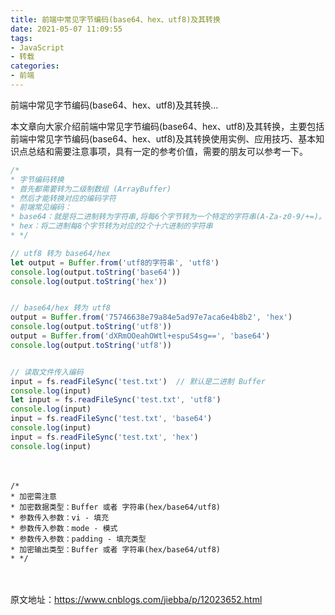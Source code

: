 ```yaml
---
title: 前端中常见字节编码(base64、hex、utf8)及其转换
date: 2021-05-07 11:09:55
tags:
- JavaScript
- 转载
categories:
- 前端
---
```

前端中常见字节编码(base64、hex、utf8)及其转换...
<!--more-->

本文章向大家介绍前端中常见字节编码(base64、hex、utf8)及其转换，主要包括前端中常见字节编码(base64、hex、utf8)及其转换使用实例、应用技巧、基本知识点总结和需要注意事项，具有一定的参考价值，需要的朋友可以参考一下。

```javascript
/*
* 字节编码转换
* 首先都需要转为二级制数组 (ArrayBuffer)
* 然后才能转换对应的编码字符
* 前端常见编码：
* base64：就是将二进制转为字符串,将每6个字节转为一个特定的字符串(A-Za-z0-9/+=)。
* hex：将二进制每8个字节转为对应的2个十六进制的字符串
* */

// utf8 转为 base64/hex
let output = Buffer.from('utf8的字符串', 'utf8')
console.log(output.toString('base64'))
console.log(output.toString('hex'))


// base64/hex 转为 utf8
output = Buffer.from('75746638e79a84e5ad97e7aca6e4b8b2', 'hex')
console.log(output.toString('utf8'))
output = Buffer.from('dXRmOOeahOWtl+espuS4sg==', 'base64')
console.log(output.toString('utf8'))


// 读取文件传入编码
input = fs.readFileSync('test.txt')  // 默认是二进制 Buffer
console.log(input)
let input = fs.readFileSync('test.txt', 'utf8')
console.log(input)
input = fs.readFileSync('test.txt', 'base64')
console.log(input)
input = fs.readFileSync('test.txt', 'hex')
console.log(input)
```

　　

```
/*
* 加密需注意
* 加密数据类型：Buffer 或者 字符串(hex/base64/utf8)
* 参数传入参数：vi - 填充
* 参数传入参数：mode - 模式
* 参数传入参数：padding - 填充类型
* 加密输出类型：Buffer 或者 字符串(hex/base64/utf8)
* */
```

　　

原文地址：https://www.cnblogs.com/jiebba/p/12023652.html
